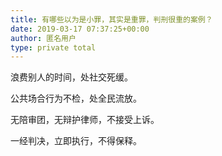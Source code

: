 ```yaml
---
title: 有哪些以为是小罪，其实是重罪，判刑很重的案例？
date: 2019-03-17 07:37:25+00:00
author: 匿名用户
type: private total
---
```

浪费别人的时间，处社交死缓。

公共场合行为不检，处全民流放。

无陪审团，无辩护律师，不接受上诉。

一经判决，立即执行，不得保释。



